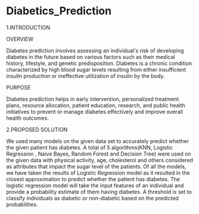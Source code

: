 # Diabetics_Prediction
1.INTRODUCTION

OVERVIEW

Diabetes prediction involves assessing an individual's risk of developing diabetes in the future based on various factors such as their medical history, lifestyle, and genetic predisposition. Diabetes is a chronic condition characterized by high blood sugar levels resulting from either insufficient insulin production or ineffective utilization of insulin by the body.

PURPOSE

Diabetes prediction helps in early intervention, personalized treatment plans, resource allocation, patient education, research, and public health initiatives to prevent or manage diabetes effectively and improve overall health outcomes.

2.PROPOSED SOLUTION

We used many models on the given data set to accurately predict whether the given patient has diabetes.
A total of 5 algorithms(KNN, Logistic Regression , Naive Bayes, Random Forest and Decision Tree) were used on the given data with physical activity, age, cholesterol and others  considered as attributes that impact the sugar level of the patients. Of all the models, we have taken the results of Logistic Regression model as it resulted in the closest approximation to predict whether the patient has diabetes. 
The logistic regression model will take the input features of an individual and provide a probability estimate of them having diabetes. A threshold is set to classify individuals as diabetic or non-diabetic based on the predicted probabilities.

